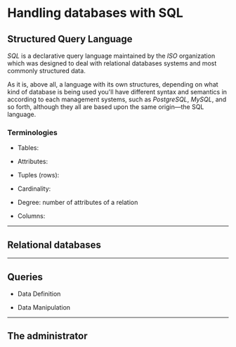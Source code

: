 # Handling databases with SQL

## Structured Query Language

*SQL* is a declarative query language maintained by the *ISO* organization which was
designed to deal with relational databases systems and most commonly structured
data.

As it is, above all, a language with its own structures, depending on what
kind of database is being used you'll have different syntax and semantics in
according to each management systems, such as *PostgreSQL*, *MySQL*, and so
forth, although they all are based upon the same origin—the SQL language.

### Terminologies

- Tables: 

- Attributes:

- Tuples (rows):

- Cardinality:

- Degree: number of attributes of a relation

- Columns: 

----
## Relational databases


----
## Queries

- Data Definition

- Data Manipulation

----
## The administrator
